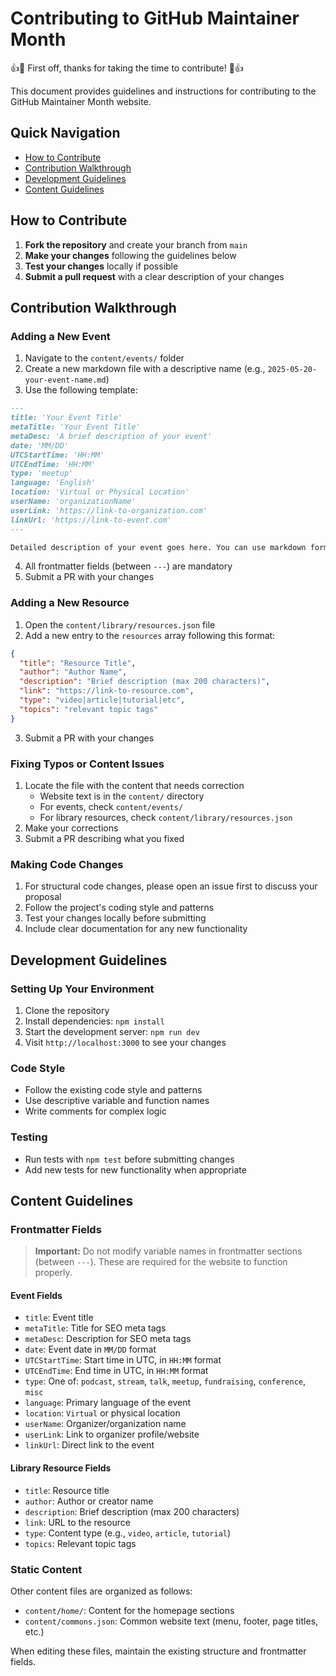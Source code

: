 # Contributing to GitHub Maintainer Month

:+1::tada: First off, thanks for taking the time to contribute! :tada::+1:

This document provides guidelines and instructions for contributing to the GitHub Maintainer Month website.

## Quick Navigation

- [How to Contribute](#how-to-contribute)
- [Contribution Walkthrough](#contribution-walkthrough)
- [Development Guidelines](#development-guidelines)
- [Content Guidelines](#content-guidelines)

## How to Contribute

1. **Fork the repository** and create your branch from `main`
2. **Make your changes** following the guidelines below
3. **Test your changes** locally if possible
4. **Submit a pull request** with a clear description of your changes

## Contribution Walkthrough

### Adding a New Event

1. Navigate to the `content/events/` folder
2. Create a new markdown file with a descriptive name (e.g., `2025-05-20-your-event-name.md`)
3. Use the following template:

```markdown
---
title: 'Your Event Title'
metaTitle: 'Your Event Title'
metaDesc: 'A brief description of your event'
date: 'MM/DD'
UTCStartTime: 'HH:MM'
UTCEndTime: 'HH:MM'
type: 'meetup'
language: 'English'
location: 'Virtual or Physical Location'
userName: 'organizationName'
userLink: 'https://link-to-organization.com'
linkUrl: 'https://link-to-event.com'
---

Detailed description of your event goes here. You can use markdown formatting.
```

4. All frontmatter fields (between `---`) are mandatory
5. Submit a PR with your changes

### Adding a New Resource

1. Open the `content/library/resources.json` file
2. Add a new entry to the `resources` array following this format:

```json
{
  "title": "Resource Title",
  "author": "Author Name",
  "description": "Brief description (max 200 characters)",
  "link": "https://link-to-resource.com",
  "type": "video|article|tutorial|etc",
  "topics": "relevant topic tags"
}
```

3. Submit a PR with your changes

### Fixing Typos or Content Issues

1. Locate the file with the content that needs correction
   - Website text is in the `content/` directory
   - For events, check `content/events/`
   - For library resources, check `content/library/resources.json`
2. Make your corrections
3. Submit a PR describing what you fixed

### Making Code Changes

1. For structural code changes, please open an issue first to discuss your proposal
2. Follow the project's coding style and patterns
3. Test your changes locally before submitting
4. Include clear documentation for any new functionality

## Development Guidelines

### Setting Up Your Environment

1. Clone the repository
2. Install dependencies: `npm install`
3. Start the development server: `npm run dev`
4. Visit `http://localhost:3000` to see your changes

### Code Style

- Follow the existing code style and patterns
- Use descriptive variable and function names
- Write comments for complex logic

### Testing

- Run tests with `npm test` before submitting changes
- Add new tests for new functionality when appropriate

## Content Guidelines

### Frontmatter Fields

> **Important:** Do not modify variable names in frontmatter sections (between `---`). These are required for the website to function properly.

#### Event Fields

- `title`: Event title
- `metaTitle`: Title for SEO meta tags
- `metaDesc`: Description for SEO meta tags
- `date`: Event date in `MM/DD` format
- `UTCStartTime`: Start time in UTC, in `HH:MM` format
- `UTCEndTime`: End time in UTC, in `HH:MM` format
- `type`: One of: `podcast`, `stream`, `talk`, `meetup`, `fundraising`, `conference`, `misc`
- `language`: Primary language of the event
- `location`: `Virtual` or physical location
- `userName`: Organizer/organization name
- `userLink`: Link to organizer profile/website
- `linkUrl`: Direct link to the event

#### Library Resource Fields

- `title`: Resource title
- `author`: Author or creator name
- `description`: Brief description (max 200 characters)
- `link`: URL to the resource
- `type`: Content type (e.g., `video`, `article`, `tutorial`)
- `topics`: Relevant topic tags

### Static Content

Other content files are organized as follows:

- `content/home/`: Content for the homepage sections
- `content/commons.json`: Common website text (menu, footer, page titles, etc.)

When editing these files, maintain the existing structure and frontmatter fields.
